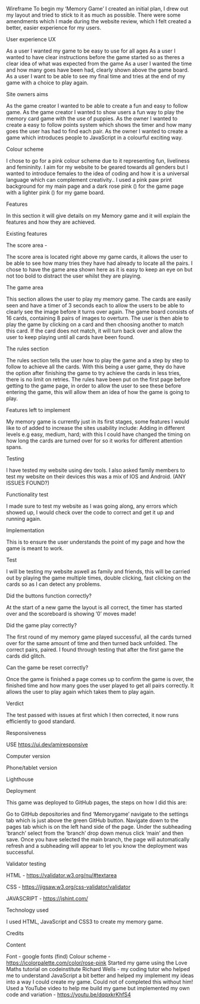 Wireframe 
To begin my ‘Memory Game’ I created an initial plan, I drew out my layout and tried to stick to it as much as possible. There were some amendments which I made during the website review, which I felt created a better, easier experience for my users.

User experience UX

As a user I wanted my game to be easy to use for all ages 
As a user I wanted to have clear instructions before the game started so as theres  a clear idea of what was expected from the game 
As a user I wanted the time and how many goes have been had, clearly shown above the game board.
As a user I want to be able to see my final time and tries at the end of my game with a choice to play again.

Site owners aims 

As the game creator I wanted to be able to create a fun and easy to follow game.
As the game creator I wanted to show users a fun way to play the memory card game with the use of puppies.
As the owner I wanted to create a easy to follow points system which shows the timer and how many goes the user has had to find each pair.
As the owner I wanted to create a game which introduces people to JavaScript in a colourful exciting way. 

Colour scheme 

I chose to go for a pink colour scheme due to it representing fun, liveliness and femininity. I aim for my website to be geared towards all genders but I wanted to introduce females to the idea of coding and how it is a universal language which can complement creativity..
I used a pink paw print background for my main page and a dark rose pink () for the game page with a lighter pink () for my game board. 

Features 

In this section it will give details on my Memory game and it will explain the features and how they are achieved. 

Existing features 

The score area - 

The score area is located right above my game cards, it allows the user to be able to see how many tries they have had already to locate all the pairs. I chose to have the game area shown here as it is easy to keep an eye on but not too bold to distract the user whilst they are playing. 

The game area 

This section allows the user to play my memory game. The cards are easily seen and have a timer of 3 seconds each to allow the users to be able to clearly see the image before it turns over again. The game board consists of 16 cards, containing 8 pairs of images to overturn. 
The user is then able to play the game by clicking on a card and then choosing another to match this card. If the card does not match, it will turn back over and allow the user to keep playing until all cards have been found. 

The rules section

The rules section tells the user how to play the game and a step by step to follow to achieve all the cards. With this being a user game, they do have the option after finishing the game to try achieve the cards in less tries, there is no limit on retries. The rules have been put on the first page before getting to the game page, in order to allow the user to see these before entering the game, this will allow them an idea of how the game is going to play. 

Features left to implement 

My memory game is currently just in its first stages, some features I would like to of added to increase the sites usability include:
Adding in different levels e.g easy, medium, hard; with this I could have changed the timing on how long the cards are turned over for so it works for different attention spans. 

Testing

I have tested my website using dev tools. I also asked family members to test my website on their devices this was a mix of IOS and Android. (ANY ISSUES FOUND?) 

Functionality test 

I made sure to test my website as I was going along, any errors which showed up, I would check over the code to correct and get it up and running again. 

Implementation 

This is to ensure the user understands the point of my page and how the game is meant to work. 

Test

I will be testing my website aswell as family and friends, this will be carried out by playing the game multiple times, double clicking, fast clicking on the cards so as I can detect any problems. 

Did the buttons function correctly? 

At the start of a new game the layout is all correct, the timer has started over and the scoreboard is showing ‘0’ moves made!

Did the game play correctly? 

The first round of my memory game played successful, all the cards turned over for the same amount of time and then turned back unfolded. The correct pairs, paired.  I found through testing that after the first game the cards did glitch.

Can the game be reset correctly?

Once the game is finished a page comes up to confirm the game is over, the finished time and how many goes the user played to get all pairs correctly. It allows the user to play again which takes them to play again. 

Verdict

The test passed with issues at first which I then corrected, it now runs efficiently to good standard. 

Responsiveness 

USE https://ui.dev/amiresponsive

Computer version 

Phone/tablet version 

Lighthouse

Deployment

This game was deployed to GitHub pages, the steps on how I did this are:

Go to GitHub depositories and find ‘Memorygame’ navigate to the settings tab which is just above the green GitHub button.
Navigate down to the pages tab which is on the left hand side of the page.
Under the subheading ‘branch’ select from the ‘branch’ drop down menus click ‘main’ and then save.
Once you have selected the main branch, the page will automatically refresh and a subheading will appear to let you know the deployment was successful. 

Validator testing 

HTML - https://validator.w3.org/nu/#textarea

CSS - https://jigsaw.w3.org/css-validator/validator

JAVASCRIPT - https://jshint.com/

Technology used 

I used HTML, JavaScript and CSS3 to create my memory game. 

Credits 

Content 

Font - google fonts (find)
Colour scheme - https://icolorpalette.com/color/rose-pink
Started my game using the Love Maths tutorial on codeinstitute
Richard Wells - my coding tutor who helped me to understand JavaScript a bit better and helped my implement my ideas into a way I could create my game. Could not of completed this without him!
Used a YouTube video to help me build my game but implemented my own code and variation - https://youtu.be/dqqxkrKhfS4